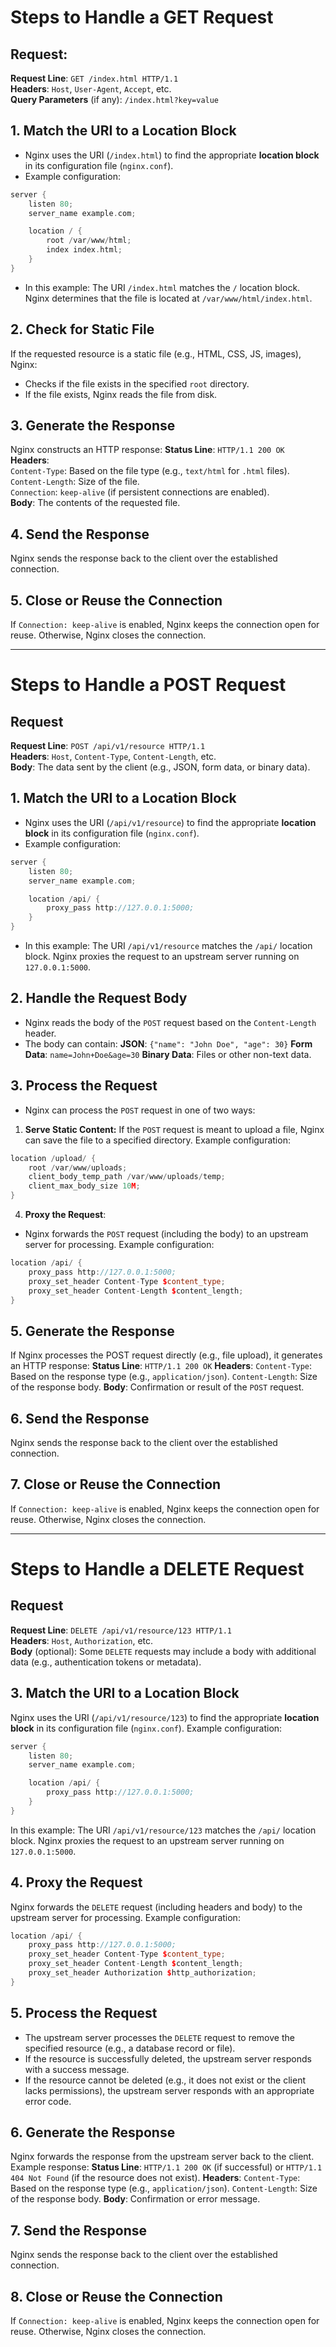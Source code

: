 # Steps to Handle a GET Request
## Request:
**Request Line**: `GET /index.html HTTP/1.1`\
**Headers**: `Host`, `User-Agent`, `Accept`, etc.\
**Query Parameters** (if any): `/index.html?key=value`

## 1. **Match the URI to a Location Block**
- Nginx uses the URI (`/index.html`) to find the appropriate **location block** in its configuration file (`nginx.conf`).
- Example configuration:
```c++
server {
    listen 80;
    server_name example.com;

    location / {
        root /var/www/html;
        index index.html;
    }
}
```
- In this example:
The URI `/index.html` matches the `/` location block.
Nginx determines that the file is located at `/var/www/html/index.html`.

## 2. **Check for Static File**
If the requested resource is a static file (e.g., HTML, CSS, JS, images), Nginx:
- Checks if the file exists in the specified `root` directory.
- If the file exists, Nginx reads the file from disk.

## 3. **Generate the Response**
Nginx constructs an HTTP response:
**Status Line**: `HTTP/1.1 200 OK`\
**Headers**:\
`Content-Type`: Based on the file type (e.g., `text/html` for `.html` files).\
`Content-Length`: Size of the file.\
`Connection`: `keep-alive` (if persistent connections are enabled).\
**Body**: The contents of the requested file.

## 4. **Send the Response**
Nginx sends the response back to the client over the established connection.

## 5. **Close or Reuse the Connection**
If `Connection: keep-alive` is enabled, Nginx keeps the connection open for reuse.
Otherwise, Nginx closes the connection.

---

# Steps to Handle a POST Request
## Request
**Request Line**: `POST /api/v1/resource HTTP/1.1`\
**Headers**: `Host`, `Content-Type`, `Content-Length`, etc.\
**Body**: The data sent by the client (e.g., JSON, form data, or binary data).

## 1. **Match the URI to a Location Block**
- Nginx uses the URI (`/api/v1/resource`) to find the appropriate **location block** in its configuration file (`nginx.conf`).
- Example configuration:
```c++
server {
    listen 80;
    server_name example.com;

    location /api/ {
        proxy_pass http://127.0.0.1:5000;
    }
}
```
- In this example:
The URI `/api/v1/resource` matches the `/api/` location block.
Nginx proxies the request to an upstream server running on `127.0.0.1:5000`.

## 2. **Handle the Request Body**
- Nginx reads the body of the `POST` request based on the `Content-Length` header.
- The body can contain:
**JSON**: `{"name": "John Doe", "age": 30}`
**Form Data**: `name=John+Doe&age=30`
**Binary Data**: Files or other non-text data.

## 3. **Process the Request**
- Nginx can process the `POST` request in one of two ways:
1. **Serve Static Content:**
If the `POST` request is meant to upload a file, Nginx can save the file to a specified directory.
Example configuration:
```c++
location /upload/ {
    root /var/www/uploads;
    client_body_temp_path /var/www/uploads/temp;
    client_max_body_size 10M;
}
```
4. **Proxy the Request**:
- Nginx forwards the `POST` request (including the body) to an upstream server for processing.
Example configuration:
```c++
location /api/ {
    proxy_pass http://127.0.0.1:5000;
    proxy_set_header Content-Type $content_type;
    proxy_set_header Content-Length $content_length;
}
```

## 5. **Generate the Response**
If Nginx processes the POST request directly (e.g., file upload), it generates an HTTP response:
**Status Line**: `HTTP/1.1 200 OK`
**Headers**:
`Content-Type`: Based on the response type (e.g., `application/json`).
`Content-Length`: Size of the response body.
**Body**: Confirmation or result of the `POST` request.

## 6. **Send the Response**
Nginx sends the response back to the client over the established connection.

## 7. **Close or Reuse the Connection**
If `Connection: keep-alive` is enabled, Nginx keeps the connection open for reuse.
Otherwise, Nginx closes the connection.

---
# Steps to Handle a DELETE Request
## Request
**Request Line**: `DELETE /api/v1/resource/123 HTTP/1.1`\
**Headers**: `Host`, `Authorization`, etc.\
**Body** (optional): Some `DELETE` requests may include a body with additional data (e.g., authentication tokens or metadata).

## 3. **Match the URI to a Location Block**
Nginx uses the URI (`/api/v1/resource/123`) to find the appropriate **location block** in its configuration file (`nginx.conf`).
Example configuration:
```c++
server {
    listen 80;
    server_name example.com;

    location /api/ {
        proxy_pass http://127.0.0.1:5000;
    }
}
```
In this example:
The URI `/api/v1/resource/123` matches the `/api/` location block.
Nginx proxies the request to an upstream server running on `127.0.0.1:5000`.

## 4. **Proxy the Request**
Nginx forwards the `DELETE` request (including headers and body) to the upstream server for processing.
Example configuration:
```c++
location /api/ {
    proxy_pass http://127.0.0.1:5000;
    proxy_set_header Content-Type $content_type;
    proxy_set_header Content-Length $content_length;
    proxy_set_header Authorization $http_authorization;
}
```

## 5. **Process the Request**
- The upstream server processes the `DELETE` request to remove the specified resource (e.g., a database record or file).
- If the resource is successfully deleted, the upstream server responds with a success message.
- If the resource cannot be deleted (e.g., it does not exist or the client lacks permissions), the upstream server responds with an appropriate error code.

## 6. **Generate the Response**
Nginx forwards the response from the upstream server back to the client.
Example response:
**Status Line**: `HTTP/1.1 200 OK` (if successful) or `HTTP/1.1 404 Not Found` (if the resource does not exist).
**Headers**:
`Content-Type`: Based on the response type (e.g., `application/json`).
`Content-Length`: Size of the response body.
**Body**: Confirmation or error message.

## 7. **Send the Response**
Nginx sends the response back to the client over the established connection.

## 8. **Close or Reuse the Connection**
If `Connection: keep-alive` is enabled, Nginx keeps the connection open for reuse.
Otherwise, Nginx closes the connection.
